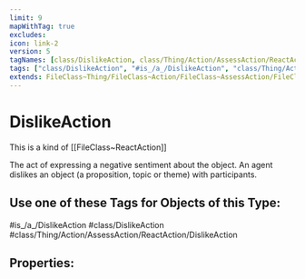 ```yaml
---
limit: 9
mapWithTag: true
excludes:
icon: link-2
version: 5
tagNames: [class/DislikeAction, class/Thing/Action/AssessAction/ReactAction/DislikeAction, is_a_/DislikeAction, schema-org/DislikeAction]
tags: ["class/DislikeAction", "#is_/a_/DislikeAction", "class/Thing/Action/AssessAction/ReactAction/DislikeAction"]
extends: FileClass~Thing/FileClass~Action/FileClass~AssessAction/FileClass~ReactAction
---
```


# DislikeAction
This is a kind of [[FileClass~ReactAction]]

The act of expressing a negative sentiment about the object. An agent dislikes an object (a proposition, topic or theme) with participants.


## Use one of these Tags for Objects of this Type:

#is_/a_/DislikeAction
#class/DislikeAction
#class/Thing/Action/AssessAction/ReactAction/DislikeAction

## Properties:


